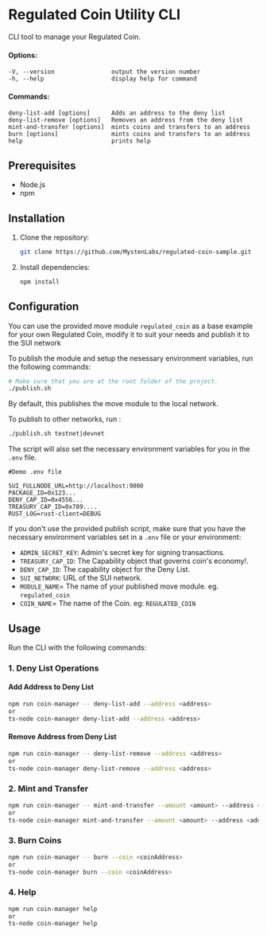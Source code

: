 
# Regulated Coin Utility CLI

CLI tool to manage your Regulated Coin.

#### Options:
```shell
-V, --version                output the version number
-h, --help                   display help for command
````

#### Commands:
```
deny-list-add [options]      Adds an address to the deny list
deny-list-remove [options]   Removes an address from the deny list
mint-and-transfer [options]  mints coins and transfers to an address
burn [options]               mints coins and transfers to an address
help                         prints help
```


## Prerequisites

- Node.js
- npm


## Installation

1. Clone the repository:

   ```bash
   git clone https://github.com/MystenLabs/regulated-coin-sample.git
   ```

2. Install dependencies:

   ```bash
   npm install
   ```

## Configuration


You can use the provided move module `regulated_coin` as a base example for your own Regulated Coin, modify it to suit your needs and publish it to the SUI network

To publish the module and setup the nesessary environment variables, run the following commands:

```bash
# Make sure that you are at the root folder of the project.
./publish.sh
```

By default, this publishes the move module to the local network.

To publish to other networks, run :

```bash
./publish.sh testnet|devnet
````

The script will also set the necessary environment variables for you in the `.env` file.

```shell
#Demo .env file

SUI_FULLNODE_URL=http://localhost:9000
PACKAGE_ID=0x123...
DENY_CAP_ID=0x4556...
TREASURY_CAP_ID=0x789....
RUST_LOG=rust-client=DEBUG
```

If you don't use the provided publish script, make sure that you have the necessary environment variables set in a `.env` file or your environment:

- `ADMIN_SECRET_KEY`: Admin's secret key for signing transactions.
- `TREASURY_CAP_ID`: The Capability object that governs coin's economy!.
- `DENY_CAP_ID`: The capability object for the Deny List.
- `SUI_NETWORK`: URL of the SUI network.
- `MODULE_NAME`= The name of your published move module. eg. `regulated_coin`
- `COIN_NAME`= The name of the Coin. eg: `REGULATED_COIN`

## Usage

Run the CLI with the following commands:

### 1. Deny List Operations

#### Add Address to Deny List

```bash
npm run coin-manager -- deny-list-add --address <address>
or 
ts-node coin-manager deny-list-add --address <address>
```


#### Remove Address from Deny List

```bash
npm run coin-manager -- deny-list-remove --address <address> 
or
ts-node coin-manager deny-list-remove --address <address>
```

### 2. Mint and Transfer

```bash
npm run coin-manager -- mint-and-transfer --amount <amount> --address <address>
or 
ts-node coin-manager mint-and-transfer --amount <amount> --address <address>
```

### 3. Burn Coins

```bash
npm run coin-manager -- burn --coin <coinAddress>
or 
ts-node coin-manager burn --coin <coinAddress>
```

### 4. Help

```bash
npm run coin-manager help
or 
ts-node coin-manager help
```
